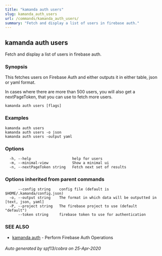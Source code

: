 ```yaml
---
title: "kamanda auth users"
slug: kamanda_auth_users
url: /commands/kamanda_auth_users/
summary: "Fetch and display a list of users in firebase auth."
---
```

## kamanda auth users

Fetch and display a list of users in firebase auth.

### Synopsis

This fetches users on Firebase Auth and either outputs it in either table, json or yaml format. 
	
In cases where there are more than 500 users, you will also get a nextPageToken, that you can use to fetch more users.

```
kamanda auth users [flags]
```

### Examples

```
kamanda auth users
kamanda auth users -o json
kamanda auth users -output yaml
```

### Options

```
  -h, --help                   help for users
  -m, --minimal-view           Show a minimal ui
  -n, --nextPageToken string   Fetch next set of results
```

### Options inherited from parent commands

```
      --config string    config file (default is $HOME/.kamanda/config.json)
  -o, --output string    The format in which data will be outputted in [text, json, yaml]
  -P, --project string   The firebase project to use (default "default")
      --token string     firebase token to use for authentication
```

### SEE ALSO

* [kamanda auth](/commands/kamanda_auth/)	 - Perform Firebase Auth Operations

###### Auto generated by spf13/cobra on 25-Apr-2020
